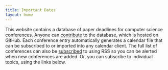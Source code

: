 ```yaml
---
title: Important Dates
layout: home
---
```


This website contains a database of paper deadlines for computer science conferences.
Anyone can [contribute](https://github.com/importantdates/importantdates.net) to the database, which is hosted on GitHub.
Each conference entry automatically generates a calendar file that can be subscribed to or imported into any calendar client.
The full list of conferences can also be [subscribed](/feed/conferences.xml) to using RSS so you can be alerted when new conferences are added. 
Or, you can subscribe to individual topics, using the links below.

